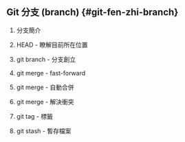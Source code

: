 ## Git 分支 \(branch\) {#git-fen-zhi-branch}

1. 分支簡介

2. HEAD - 瞭解目前所在位置

3. git branch - 分支創立

4. git merge - fast-forward

5. git merge - 自動合併

6. git merge - 解決衝突

7. git tag - 標籤

8. git stash - 暫存檔案

